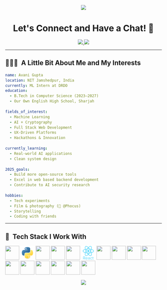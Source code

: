 <p align="center">
  <img src="https://capsule-render.vercel.app/api?type=waving&color=gradient&text=Hello!&height=100&section=header"/>
</p>

<h1 align="center">
  Let's Connect and Have a Chat! 💬
</h1>

<p align="center">
<a href="https://www.linkedin.com/in/avani-gupta-45669728b/">
  <img height="20" src="https://user-images.githubusercontent.com/46517096/166973395-19676cd8-f8ec-4abf-83ff-da8243505b82.png"/>
</a>
<a href="https://github.com/guptaavani111">
  <img height="20" src="https://user-images.githubusercontent.com/46517096/166972883-f5f1d88c-0246-4374-88ac-ded0f2cf0699.png"/>
</a>
</p>

---

<h2> 👩🏻‍💻 &nbsp;A Little Bit About Me and My Interests</h2>

```yaml
name: Avani Gupta
location: NIT Jamshedpur, India
currently: ML Intern at DRDO
education:
  - B.Tech in Computer Science (2023–2027)
  - Our Own English High School, Sharjah

fields_of_interest:
  - Machine Learning
  - AI + Cryptography
  - Full Stack Web Development
  - UX-Driven Platforms
  - Hackathons & Innovation

currently_learning:
  - Real-world AI applications
  - Clean system design
 
2025_goals:
  - Build more open-source tools
  - Excel in web based backend development
  - Contribute to AI security research

hobbies:
  - Tech experiments
  - Film & photography (📸 @Phocus)
  - Storytelling
  - Coding with friends
```

---

<h2> 🚀 &nbsp;Tech Stack I Work With</h2>

<p align="left">
<img src="https://cdn.jsdelivr.net/gh/devicons/devicon/icons/vscode/vscode-original.svg" width="45" height="45"/>
<img src="https://raw.githubusercontent.com/devicons/devicon/master/icons/python/python-original.svg" width="45" height="45"/>
<img src="https://cdn.jsdelivr.net/gh/devicons/devicon/icons/cplusplus/cplusplus-original.svg" width="45" height="45"/>
<img src="https://cdn.jsdelivr.net/gh/devicons/devicon/icons/javascript/javascript-original.svg" width="45" height="45"/>
<img src="https://cdn.jsdelivr.net/gh/devicons/devicon/icons/typescript/typescript-original.svg" width="45" height="45"/>
<img src="https://raw.githubusercontent.com/devicons/devicon/master/icons/react/react-original-wordmark.svg" width="45" height="45"/>
<img src="https://cdn.jsdelivr.net/gh/devicons/devicon/icons/nextjs/nextjs-line.svg" width="45" height="45"/>
<img src="https://cdn.jsdelivr.net/gh/devicons/devicon/icons/html5/html5-original.svg" width="45" height="45"/>
<img src="https://cdn.jsdelivr.net/gh/devicons/devicon/icons/css3/css3-original.svg" width="45" height="45"/>
<img src="https://cdn.jsdelivr.net/gh/devicons/devicon/icons/mysql/mysql-original-wordmark.svg" width="45" height="45"/>
<img src="https://cdn.jsdelivr.net/gh/devicons/devicon/icons/mongodb/mongodb-original.svg" width="45" height="45"/>
<img src="https://cdn.jsdelivr.net/gh/devicons/devicon/icons/nodejs/nodejs-original.svg" width="45" height="45"/>
<img src="https://cdn.jsdelivr.net/gh/devicons/devicon/icons/tensorflow/tensorflow-original.svg" width="45" height="45"/>
<img src="https://cdn.jsdelivr.net/gh/devicons/devicon/icons/opencv/opencv-original.svg" width="45" height="45"/>
<img src="https://cdn.jsdelivr.net/gh/devicons/devicon/icons/git/git-original.svg" width="45" height="45"/>
<img src="https://cdn.jsdelivr.net/gh/devicons/devicon/icons/figma/figma-original.svg" width="45" height="45"/>
</p>

<p align="center">
  <img src="https://capsule-render.vercel.app/api?type=waving&color=gradient&height=100&section=footer"/>
</p>
